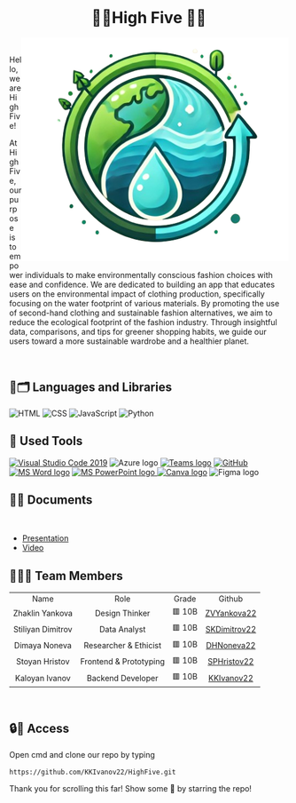 <br>
<h1 align="center"> 🙏🏻High Five 🙏🏻 </h1>
<img align="right" src="./highfive/src/figma/logo.png">

<br>
<p>Hello, we are High Five!</p>
<p>At HighFive, our purpose is to empower individuals to make environmentally conscious fashion choices with ease and confidence. We are dedicated to building an app that educates users on the environmental impact of clothing production, specifically focusing on the water footprint of various materials. By promoting the use of second-hand clothing and sustainable fashion alternatives, we aim to reduce the ecological footprint of the fashion industry. Through insightful data, comparisons, and tips for greener shopping habits, we guide our users toward a more sustainable wardrobe and a healthier planet.</p>
<br>

<h2 align="left">🚀🗂 Languages and Libraries </h2>
<p align="left">
<a><img src="https://upload.wikimedia.org/wikipedia/commons/thumb/6/61/HTML5_logo_and_wordmark.svg/2048px-HTML5_logo_and_wordmark.svg.png" alt="HTML" width=60px></a>
<a><img src ="https://1000logos.net/wp-content/uploads/2020/09/CSS-Logo-2011.png" alt="CSS" width=110px></a>
<a><img src="https://logos-world.net/wp-content/uploads/2023/02/JavaScript-Logo.png" alt="JavaScript" width=100px></a>
<a><img src ="https://upload.wikimedia.org/wikipedia/commons/thumb/c/c3/Python-logo-notext.svg/219px-Python-logo-notext.svg.png" alt="Python" width=48px></a>
</p>

<h2 align="left">🔧 Used Tools </h2>
<p align="left">
<a href="https://code.visualstudio.com/"><img src="https://img.icons8.com/color/48/null/visual-studio-code-2019.png" alt="Visual Studio Code 2019"/></a>
<a><img src="https://swimburger.net/media/ppnn3pcl/azure.png" alt="Azure logo"  width=45px></a>
 <a href="https://teams.microsoft.com/_?culture=en-us&country=us#/conversations/19:b01cf915e57b430ea93ab780c4f6b6dc@thread.v2?ctx=chat"><img src="https://upload.wikimedia.org/wikipedia/commons/thumb/c/c9/Microsoft_Office_Teams_%282018%E2%80%93present%29.svg/2203px-Microsoft_Office_Teams_%282018%E2%80%93present%29.svg.png" alt="Teams logo" width=48px></a>
    <a href="https://git-scm.com/"><img src="https://cdn-icons-png.flaticon.com/512/25/25231.png" alt="GitHub" heigh=48px width=48px></a>
   <a href="https://www.microsoft.com/en-ww/microsoft-365/word"><img src="https://img.icons8.com/fluency/48/000000/microsoft-word-2019.png" alt="MS Word logo" width=50px></a>
   <a href="https://www.microsoft.com/en-us/microsoft-365/powerpoint"><img src="https://img.icons8.com/fluency/48/000000/microsoft-powerpoint-2019.png" alt="MS PowerPoint logo" width=53px>
   <a href="https://freelogopng.com/image/607"><img src="https://freelogopng.com/images/all_img/1656733637logo-canva-png.png" alt="Canva logo"  width=44px></a>
   <a><img src="https://upload.wikimedia.org/wikipedia/commons/thumb/3/33/Figma-logo.svg/1200px-Figma-logo.svg.png" alt="Figma logo"  width=30px></a>

 <br>

<h2 align="left">📄📎 Documents</h2><br>
  <ul>
    <li><a href="[https://codingburgas-my.sharepoint.com/:p:/g/personal/zvyankova22_codingburgas_bg/EZqYdkRO07NFjPvcuTjo1I4B92fdZ2lkoUvLkiV39Iv__Q?e=hyJf0d](https://codingburgas-my.sharepoint.com/:p:/g/personal/kkivanov22_codingburgas_bg/EX131FXBiRxBpaoSzhFMUYYBmQ0fK-jt3QaZi4VPTKzjbw?e=uQCDFX)">Presentation</a></li>
    <li><a href="https://codingburgas-my.sharepoint.com/:v:/g/personal/kkivanov22_codingburgas_bg/EUnermU4XsNMjcceJyDkQXYBdjF9Gshe3GRrM3HojUOTsA?nav=eyJyZWZlcnJhbEluZm8iOnsicmVmZXJyYWxBcHAiOiJPbmVEcml2ZUZvckJ1c2luZXNzIiwicmVmZXJyYWxBcHBQbGF0Zm9ybSI6IldlYiIsInJlZmVycmFsTW9kZSI6InZpZXciLCJyZWZlcnJhbFZpZXciOiJNeUZpbGVzTGlua0NvcHkifX0&e=Pe6kXI">Video</a></li>
  </ul>  

<h2 align="left">👨🏻‍💻 Team Members </h2>
<table >
  <tr>
    <td align="center">Name</td>
    <td align="center">Role</td>
    <td align="center">Grade</td>
    <td align="center">Github</td>
  </tr>
  <tr>
    <td align="center"> Zhaklin Yankova</td>
    <td align="center">Design Thinker</td>
    <td align="center">🟥 10B</td>
    <td align="center"> <a href="https://github.com/ZVYankova22">ZVYankova22 </a></td>
  </tr>
  <tr>
    <td align="center">Stiliyan Dimitrov</td>
    <td align="center">Data Analyst</td>
    <td align="center">🟥 10B</td>
    <td align="center"> <a href="https://github.com/SKDimitrov22">SKDimitrov22 </a></td>
  </tr>
  <tr>
    <td align="center">Dimaya Noneva</td>
    <td align="center">Researcher & Ethicist</td>
    <td align="center">🟥 10B</td>
    <td align="center"> <a href="https://github.com/DHNoneva22">DHNoneva22 </a></td>
  </tr>
    <tr>
    <td align="center">Stoyan Hristov</td>
    <td align="center">Frontend & Prototyping</td>
    <td align="center">🟥 10B</td>
    <td align="center"> <a href="https://github.com/SPHristov22">SPHristov22 </a></td>
  </tr>
  <tr>
    <td align="center">Kaloyan Ivanov </td>
    <td align="center">Backend Developer</td>
    <td align="center">🟥 10B</td>
    <td align="center"> <a href="https://github.com/KKIvanov22">KKIvanov22 </a></td>
  </tr>
</table>
<br>

 <h2 align="left">🔒🔑 Access</h2>

 <p> Open cmd and clone our repo by typing</p>

```
https://github.com/KKIvanov22/HighFive.git
```
<p>Thank you for scrolling this far! Show some 🤍 by starring the repo!</p>


